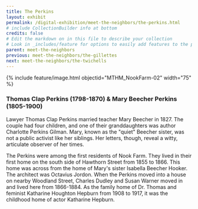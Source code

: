 ```yaml
---
title: The Perkins
layout: exhibit
permalink: /digital-exhibition/meet-the-neighbors/the-perkins.html
# include CollectionBuilder info at bottom
credits: false
# Edit the markdown on in this file to describe your collection
# Look in _includes/feature for options to easily add features to the page
parent: meet-the-neighbors
previous: meet-the-neighbors/the-gillettes
next: meet-the-neighbors/the-twichells
---
```


{% include feature/image.html objectid="MTHM_NookFarm-02" width="75" %}

### Thomas Clap Perkins (1798-1870) & Mary Beecher Perkins (1805-1900)  
Lawyer Thomas Clap Perkins married teacher Mary Beecher in 1827. The couple had four children, and one of their granddaughters was author Charlotte Perkins Gilman. Mary, known as the "quiet" Beecher sister, was not a public activist like her siblings. Her letters, though, reveal a witty, articulate observer of her times. 

The Perkins were among the first residents of Nook Farm. They lived in their first home on the south side of Hawthorn Street from 1855 to 1866. This home was across from the home of Mary's sister Isabella Beecher Hooker. The architect was Octavius Jordon. When the Perkins moved into a house on nearby Woodland Street, Charles Dudley and Susan Warner moved in and lived here from 1866-1884. As the family home of Dr. Thomas and feminist Katharine Houghton Hepburn from 1908 to 1917, it was the childhood home of actor Katharine Hepburn.
